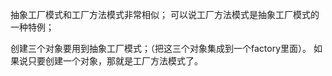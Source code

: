 抽象工厂模式和工厂方法模式非常相似；
可以说工厂方法模式是抽象工厂模式的一种特例；

创建三个对象要用到抽象工厂模式；（把这三个对象集成到一个factory里面）。
如果说只要创建一个对象，那就是工厂方法模式了。
